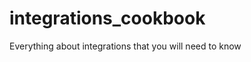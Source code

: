 integrations_cookbook
=====================
Everything about integrations that you will need to know
